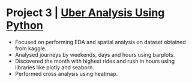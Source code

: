# Project 3 | [Uber Analysis Using Python](https://github.com/Laxman-Parab/Uber_Analysis_Using_Python/blob/main/Uber_Analysis.ipynb) 
- Focused on performing EDA and spatial analysis on dataset obtained from kaggle.
- Analysed journeys by weekends, days and hours using barplots.
- Discovered the month with highest rides and rush in hours using libraries like plotly and seaborn.
- Performed cross analysis using heatmap.
